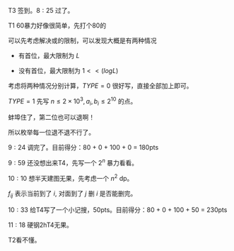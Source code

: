 T3 签到。$8 : 25$ 过了。

T1 60暴力好像很简单，先打个80的

可以先考虑解决或的限制，可以发现大概是有两种情况

- 有首位，最大限制为 $L$

- 没有首位，最大限制为 $1 << (log L)$

考虑将两种情况分别计算，$TYPE = 0$ 很好写，直接全部加上即可。

$TYPE = 1$ 先写 $n \le 2 \times	 10^3, a_i,b_i \le 2^10$ 的点。

蚌埠住了，第二位也可以退啊！

所以枚举每一位退不退不行了。

$9 : 24$ 调完了。目前得分：80 + 0 + 100 + 0 = 180pts

$9 : 59$ 还没想出来T4，先写一个 $2^n$ 暴力看看。

$10 : 10$ 想半天建图无果，先考虑一个 $n^2$ dp。

$f_{ij}$ 表示当前到了 $i$, 对面到了 $j$ 删 $i$ 是否能删完。


$10 : 33$ 给T4写了一个小记搜，50pts。目前得分：80 + 0 + 100 + 50 = 230pts

$11 : 18$ 硬钢2hT4无果。

T2看不懂。



